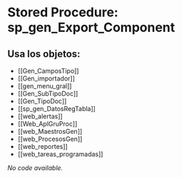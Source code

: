# Stored Procedure: sp_gen_Export_Component

## Usa los objetos:
- [[Gen_CamposTipo]]
- [[Gen_importador]]
- [[gen_menu_gral]]
- [[Gen_SubTipoDoc]]
- [[Gen_TipoDoc]]
- [[sp_gen_DatosRegTabla]]
- [[web_alertas]]
- [[Web_AplGruProc]]
- [[web_MaestrosGen]]
- [[web_ProcesosGen]]
- [[web_reportes]]
- [[web_tareas_programadas]]

*No code available.*
